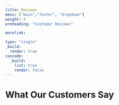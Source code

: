 ```yaml
---
title: Reviews
menu: ["main","footer", "dropdown"]
weight: 4
preheading: "Customer Reviews"

morelink: 

type: "single"
_build:
  render: true
cascade:
  _build:
    list: true
    render: false
---
```


# What Our Customers Say
